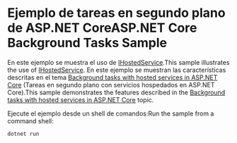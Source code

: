 # <a name="aspnet-core-background-tasks-sample"></a><span data-ttu-id="b97c3-101">Ejemplo de tareas en segundo plano de ASP.NET Core</span><span class="sxs-lookup"><span data-stu-id="b97c3-101">ASP.NET Core Background Tasks Sample</span></span>

<span data-ttu-id="b97c3-102">En este ejemplo se muestra el uso de [IHostedService](https://docs.microsoft.com/dotnet/api/microsoft.extensions.hosting.ihostedservice).</span><span class="sxs-lookup"><span data-stu-id="b97c3-102">This sample illustrates the use of [IHostedService](https://docs.microsoft.com/dotnet/api/microsoft.extensions.hosting.ihostedservice).</span></span> <span data-ttu-id="b97c3-103">En este ejemplo se muestran las características descritas en el tema [Background tasks with hosted services in ASP.NET Core](https://docs.microsoft.com/aspnet/core/fundamentals/host/hosted-services) (Tareas en segundo plano con servicios hospedados en ASP.NET Core).</span><span class="sxs-lookup"><span data-stu-id="b97c3-103">This sample demonstrates the features described in the [Background tasks with hosted services in ASP.NET Core](https://docs.microsoft.com/aspnet/core/fundamentals/host/hosted-services) topic.</span></span>

<span data-ttu-id="b97c3-104">Ejecute el ejemplo desde un shell de comandos:</span><span class="sxs-lookup"><span data-stu-id="b97c3-104">Run the sample from a command shell:</span></span>

```
dotnet run
```
